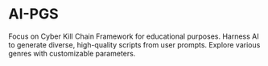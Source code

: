 # AI-PGS
Focus on Cyber Kill Chain Framework for educational purposes. Harness AI to generate diverse, high-quality scripts from user prompts. Explore various genres with customizable parameters.
